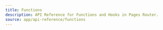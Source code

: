 ```yaml
---
title: Functions
description: API Reference for Functions and Hooks in Pages Router.
source: app/api-reference/functions
---
```

